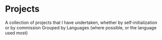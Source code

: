 # Projects
A collection of projects that I have undertaken, whether by self-initialization or by commission
Grouped by Languages (where possible, or the language used most)
